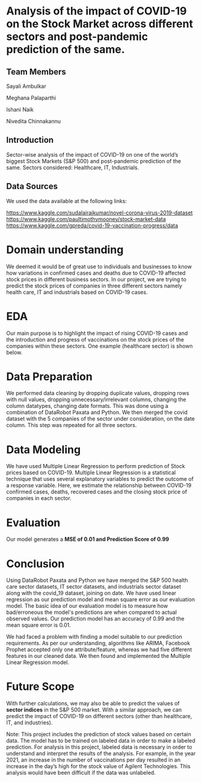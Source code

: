 # Analysis of the impact of COVID-19 on the Stock Market across different sectors and post-pandemic prediction of the same.
## Team Members

Sayali Ambulkar

Meghana Palaparthi

Ishani Naik

Nivedita Chinnakannu

## Introduction
Sector-wise analysis of the impact of COVID-19 on one of the world’s biggest Stock Markets (S&P 500) and post-pandemic prediction of the same.
Sectors considered: Healthcare, IT, Industrials.

## Data Sources
We used the data available at the following links:

https://www.kaggle.com/sudalairajkumar/novel-corona-virus-2019-dataset
https://www.kaggle.com/paultimothymooney/stock-market-data
https://www.kaggle.com/gpreda/covid-19-vaccination-progress/data

# Domain understanding
We deemed it would be of great use to individuals and businesses to know how variations in confirmed cases and deaths due to COVID-19 affected stock prices in different business sectors. In our project, we are trying to predict the stock prices of companies in three different sectors namely health care, IT and industrials based on COVID-19 cases.

# EDA
Our main purpose is to highlight the impact of rising COVID-19 cases and the introduction and progress of vaccinations on the stock prices of the companies within these sectors. One example (healthcare sector) is shown below.

# Data Preparation
We performed data cleaning by dropping duplicate values, dropping rows with null values, dropping unnecessary/irrelevant columns, changing the column datatypes, changing date formats. This was done using a combination of DataRobot Paxata and Python. We then merged the covid dataset with the 5 companies of the sector under consideration, on the date column. This step was repeated for all three sectors.

# Data Modeling
We have used Multiple Linear Regression to perform prediction of Stock prices based on COVID-19. Multiple Linear Regression is a statistical technique that uses several explanatory variables to predict the outcome of a response variable. Here, we estimate the relationship between COVID-19 confirmed cases, deaths, recovered cases and the closing stock price of companies in each sector.

# Evaluation
Our model generates a **MSE of 0.01 and Prediction Score of 0.99**

# Conclusion
Using DataRobot Paxata and Python we have merged the S&P 500 health care sector datasets, IT sector datasets, and industrials sector dataset along with the covid_19 dataset, joining on date.
We have used linear regression as our prediction model and mean square error as our evaluation model. The basic idea of our evaluation model is to measure how bad/erroneous the model's predictions are when compared to actual observed values.
Our prediction model has an accuracy of 0.99 and the mean square error is 0.01.

We had faced a problem with finding a model suitable to our prediction requirements. As per our understanding, algorithms like ARIMA, Facebook Prophet accepted only one attribute/feature, whereas we had five different features in our cleaned data.
We then found and implemented the Multiple Linear Regression model.

# Future Scope
With further calculations, we may also be able to predict the values of **sector indices** in the S&P 500 market. With a similar approach, we can predict the impact of COVID-19 on different sectors (other than healthcare, IT, and industries).

Note: This project includes the prediction of stock values based on certain data. The model has to be trained on labeled data in order to make a labeled prediction.
For analysis in this project, labeled data is necessary in order to understand and interpret the results of the analysis. For example, in the year 2021, an increase in the number of vaccinations per day resulted in an increase in the day’s high for the stock value of Agilent Technologies. This analysis would have been difficult if the data was unlabeled.
